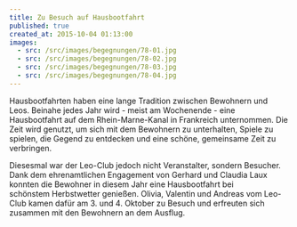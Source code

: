 ```yaml
---
title: Zu Besuch auf Hausbootfahrt
published: true
created_at: 2015-10-04 01:13:00
images:
  - src: /src/images/begegnungen/78-01.jpg
  - src: /src/images/begegnungen/78-02.jpg
  - src: /src/images/begegnungen/78-03.jpg
  - src: /src/images/begegnungen/78-04.jpg
---
```


Hausbootfahrten haben eine lange Tradition zwischen Bewohnern und Leos. Beinahe jedes Jahr wird - meist am Wochenende - eine Hausbootfahrt auf dem Rhein-Marne-Kanal in Frankreich unternommen. Die Zeit wird genutzt, um sich mit dem Bewohnern zu unterhalten, Spiele zu spielen, die Gegend zu entdecken und eine schöne, gemeinsame Zeit zu verbringen.

Diesesmal war der Leo-Club jedoch nicht Veranstalter, sondern Besucher. Dank dem ehrenamtlichen Engagement von Gerhard und Claudia Laux konnten die Bewohner in diesem Jahr eine Hausbootfahrt bei schönstem Herbstwetter genießen. Olivia, Valentin und Andreas vom Leo-Club kamen dafür am 3. und 4. Oktober zu Besuch und erfreuten sich zusammen mit den Bewohnern an dem Ausflug.
